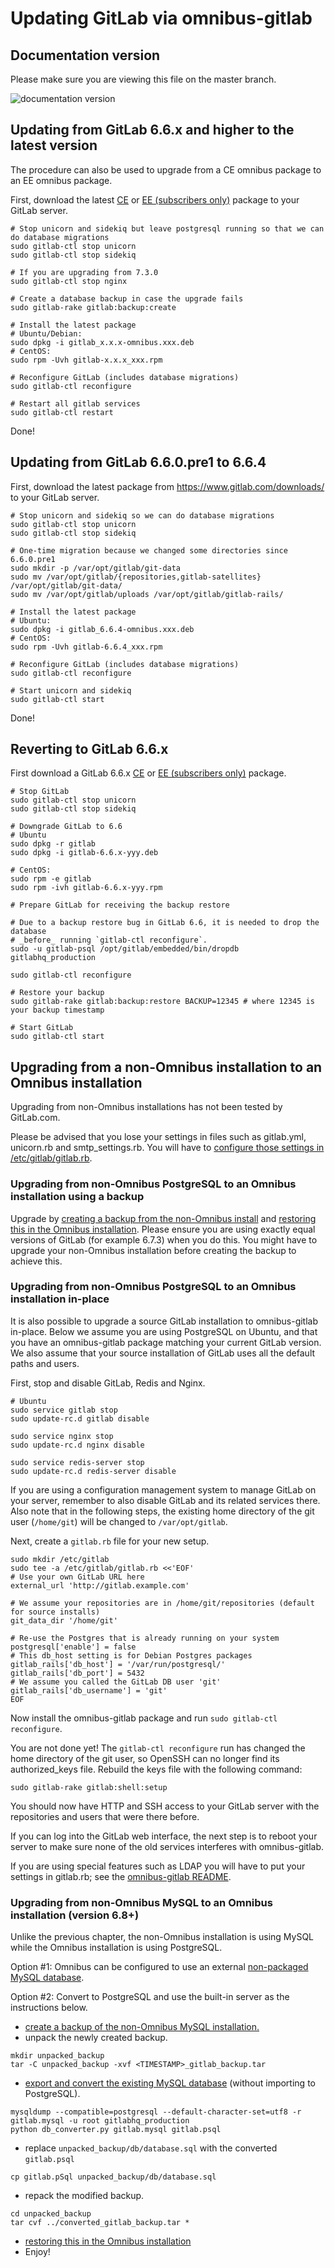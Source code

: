 # Updating GitLab via omnibus-gitlab

## Documentation version

Please make sure you are viewing this file on the master branch.

![documentation version](doc/images/omnibus-documentation-version-update-md.png)

## Updating from GitLab 6.6.x and higher to the latest version

The procedure can also be used to upgrade from a CE omnibus package to an EE omnibus package.

First, download the latest [CE](https://www.gitlab.com/downloads/) or
[EE (subscribers only)](https://gitlab.com/subscribers/gitlab-ee/blob/master/doc/install/packages.md)
package to your GitLab server.

```shell
# Stop unicorn and sidekiq but leave postgresql running so that we can do database migrations
sudo gitlab-ctl stop unicorn
sudo gitlab-ctl stop sidekiq

# If you are upgrading from 7.3.0
sudo gitlab-ctl stop nginx

# Create a database backup in case the upgrade fails
sudo gitlab-rake gitlab:backup:create

# Install the latest package
# Ubuntu/Debian:
sudo dpkg -i gitlab_x.x.x-omnibus.xxx.deb
# CentOS:
sudo rpm -Uvh gitlab-x.x.x_xxx.rpm

# Reconfigure GitLab (includes database migrations)
sudo gitlab-ctl reconfigure

# Restart all gitlab services
sudo gitlab-ctl restart
```

Done!

## Updating from GitLab 6.6.0.pre1 to 6.6.4

First, download the latest package from https://www.gitlab.com/downloads/ to your GitLab server.

```shell
# Stop unicorn and sidekiq so we can do database migrations
sudo gitlab-ctl stop unicorn
sudo gitlab-ctl stop sidekiq

# One-time migration because we changed some directories since 6.6.0.pre1
sudo mkdir -p /var/opt/gitlab/git-data
sudo mv /var/opt/gitlab/{repositories,gitlab-satellites} /var/opt/gitlab/git-data/
sudo mv /var/opt/gitlab/uploads /var/opt/gitlab/gitlab-rails/

# Install the latest package
# Ubuntu:
sudo dpkg -i gitlab_6.6.4-omnibus.xxx.deb
# CentOS:
sudo rpm -Uvh gitlab-6.6.4_xxx.rpm

# Reconfigure GitLab (includes database migrations)
sudo gitlab-ctl reconfigure

# Start unicorn and sidekiq
sudo gitlab-ctl start
```

Done!

## Reverting to GitLab 6.6.x

First download a GitLab 6.6.x [CE](https://www.gitlab.com/downloads/archives/) or
[EE (subscribers only)](https://gitlab.com/subscribers/gitlab-ee/blob/master/doc/install/packages.md)
package.

```
# Stop GitLab
sudo gitlab-ctl stop unicorn
sudo gitlab-ctl stop sidekiq

# Downgrade GitLab to 6.6
# Ubuntu
sudo dpkg -r gitlab
sudo dpkg -i gitlab-6.6.x-yyy.deb

# CentOS:
sudo rpm -e gitlab
sudo rpm -ivh gitlab-6.6.x-yyy.rpm

# Prepare GitLab for receiving the backup restore

# Due to a backup restore bug in GitLab 6.6, it is needed to drop the database
# _before_ running `gitlab-ctl reconfigure`.
sudo -u gitlab-psql /opt/gitlab/embedded/bin/dropdb gitlabhq_production

sudo gitlab-ctl reconfigure

# Restore your backup
sudo gitlab-rake gitlab:backup:restore BACKUP=12345 # where 12345 is your backup timestamp

# Start GitLab
sudo gitlab-ctl start
```

## Upgrading from a non-Omnibus installation to an Omnibus installation
Upgrading from non-Omnibus installations has not been tested by GitLab.com.

Please be advised that you lose your settings in files such as gitlab.yml, unicorn.rb and smtp_settings.rb.
You will have to [configure those settings in /etc/gitlab/gitlab.rb](https://gitlab.com/gitlab-org/omnibus-gitlab/blob/master/README.md#configuration).

### Upgrading from non-Omnibus PostgreSQL to an Omnibus installation using a backup
Upgrade by [creating a backup from the non-Omnibus install](https://gitlab.com/gitlab-org/gitlab-ce/blob/master/doc/raketasks/backup_restore.md#create-a-backup-of-the-gitlab-system) and [restoring this in the Omnibus installation](https://gitlab.com/gitlab-org/omnibus-gitlab/blob/master/README.md#restoring-an-application-backup).
Please ensure you are using exactly equal versions of GitLab (for example 6.7.3) when you do this.
You might have to upgrade your non-Omnibus installation before creating the backup to achieve this.

### Upgrading from non-Omnibus PostgreSQL to an Omnibus installation in-place
It is also possible to upgrade a source GitLab installation to omnibus-gitlab
in-place.  Below we assume you are using PostgreSQL on Ubuntu, and that you
have an omnibus-gitlab package matching your current GitLab version.  We also
assume that your source installation of GitLab uses all the default paths and
users.

First, stop and disable GitLab, Redis and Nginx.

```
# Ubuntu
sudo service gitlab stop
sudo update-rc.d gitlab disable

sudo service nginx stop
sudo update-rc.d nginx disable

sudo service redis-server stop
sudo update-rc.d redis-server disable
```

If you are using a configuration management system to manage GitLab on your
server, remember to also disable GitLab and its related services there. Also
note that in the following steps, the existing home directory of the git user
(`/home/git`) will be changed to `/var/opt/gitlab`.


Next, create a `gitlab.rb` file for your new setup.

```
sudo mkdir /etc/gitlab
sudo tee -a /etc/gitlab/gitlab.rb <<'EOF'
# Use your own GitLab URL here
external_url 'http://gitlab.example.com'

# We assume your repositories are in /home/git/repositories (default for source installs)
git_data_dir '/home/git'

# Re-use the Postgres that is already running on your system
postgresql['enable'] = false
# This db_host setting is for Debian Postgres packages
gitlab_rails['db_host'] = '/var/run/postgresql/'
gitlab_rails['db_port'] = 5432
# We assume you called the GitLab DB user 'git'
gitlab_rails['db_username'] = 'git'
EOF
```

Now install the omnibus-gitlab package and run `sudo gitlab-ctl reconfigure`.

You are not done yet! The `gitlab-ctl reconfigure` run has changed the home
directory of the git user, so OpenSSH can no longer find its authorized_keys
file. Rebuild the keys file with the following command:

```
sudo gitlab-rake gitlab:shell:setup
```

You should now have HTTP and SSH access to your GitLab server with the
repositories and users that were there before.

If you can log into the GitLab web interface, the next step is to reboot your
server to make sure none of the old services interferes with omnibus-gitlab.

If you are using special features such as LDAP you will have to put your
settings in gitlab.rb; see the [omnibus-gitlab
README](https://gitlab.com/gitlab-org/omnibus-gitlab/blob/master/README.md#configuration).

### Upgrading from non-Omnibus MySQL to an Omnibus installation (version 6.8+)
Unlike the previous chapter, the non-Omnibus installation is using MySQL while the Omnibus installation is using PostgreSQL.

Option #1: Omnibus can be configured to use an external [non-packaged MySQL database](https://gitlab.com/gitlab-org/omnibus-gitlab/blob/master/README.md#using-a-non-packaged-database-management-server).

Option #2: Convert to PostgreSQL and use the built-in server as the instructions below.

* [create a backup of the non-Omnibus MySQL installation.](https://gitlab.com/gitlab-org/gitlab-ce/blob/master/doc/raketasks/backup_restore.md#create-a-backup-of-the-gitlab-system)
* unpack the newly created backup.

```shell
mkdir unpacked_backup
tar -C unpacked_backup -xvf <TIMESTAMP>_gitlab_backup.tar
```

* [export and convert the existing MySQL database](https://gitlab.com/gitlab-org/gitlab-ce/blob/master/doc/update/mysql_to_postgresql.md)  (without importing to PostgreSQL).

```shell
mysqldump --compatible=postgresql --default-character-set=utf8 -r gitlab.mysql -u root gitlabhq_production
python db_converter.py gitlab.mysql gitlab.psql

```

* replace `unpacked_backup/db/database.sql` with the converted `gitlab.psql`

```shell
cp gitlab.pSql unpacked_backup/db/database.sql
```

* repack the modified backup.

```shell
cd unpacked_backup
tar cvf ../converted_gitlab_backup.tar *
```

* [restoring this in the Omnibus installation](https://gitlab.com/gitlab-org/omnibus-gitlab/blob/master/README.md#restoring-an-application-backup)
* Enjoy!
